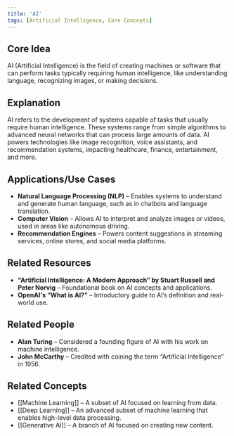 ```yaml
---
title: 'AI'
tags: [Artificial Intelligence, Core Concepts]
---
```


## Core Idea
AI (Artificial Intelligence) is the field of creating machines or software that can perform tasks typically requiring human intelligence, like understanding language, recognizing images, or making decisions.

## Explanation
AI refers to the development of systems capable of tasks that usually require human intelligence. These systems range from simple algorithms to advanced neural networks that can process large amounts of data. AI powers technologies like image recognition, voice assistants, and recommendation systems, impacting healthcare, finance, entertainment, and more.

## Applications/Use Cases
- **Natural Language Processing (NLP)** – Enables systems to understand and generate human language, such as in chatbots and language translation.
- **Computer Vision** – Allows AI to interpret and analyze images or videos, used in areas like autonomous driving.
- **Recommendation Engines** – Powers content suggestions in streaming services, online stores, and social media platforms.

## Related Resources
- **“Artificial Intelligence: A Modern Approach” by Stuart Russell and Peter Norvig** – Foundational book on AI concepts and applications.
- **OpenAI's “What is AI?”** – Introductory guide to AI’s definition and real-world use.

## Related People
- **Alan Turing** – Considered a founding figure of AI with his work on machine intelligence.
- **John McCarthy** – Credited with coining the term “Artificial Intelligence” in 1956.

## Related Concepts
- [[Machine Learning]] – A subset of AI focused on learning from data.
- [[Deep Learning]] – An advanced subset of machine learning that enables high-level data processing.
- [[Generative AI]] – A branch of AI focused on creating new content.

